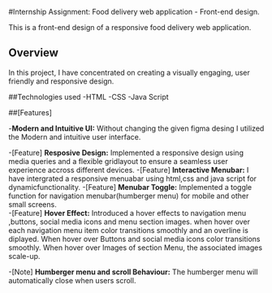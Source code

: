 #Internship Assignment: Food delivery web application - Front-end design.

This is a front-end design of a responsive food delivery web application.

## Overview

In this project, I have concentrated  on creating a visually engaging, user friendly and responsive design.

##Technologies used
-HTML
-CSS
-Java Script

##[Features]

-**Modern and Intuitive UI:** Without changing the given figma desing I utilized the Modern and intuitive user interface.

-[Feature] **Resposive Design:** Implemented a responsive design using media queries and a flexible gridlayout to ensure a seamless user experience accross different devices.
-[Feature] **Interactive Menubar:** I have intergrated a responsive menuabar using html,css and java script for dynamicfunctionality. 
-[Feature] **Menubar Toggle:** Implemented a toggle function for navigation menubar(humberger menu) for mobile and other small screens.  
-[Feature] **Hover Effect:**  Introduced a hover effects to navigation menu ,buttons, social media icons and menu section images. when hover over each navigation menu item color transitions smoothly and an overline is diplayed. 
When hover over Buttons and social media icons color transitions smoothly.
When hover over Images of section Menu, the associated images scale-up. 

-[Note] **Humberger menu and scroll Behaviour:** The humberger menu will automatically close when users scroll.
